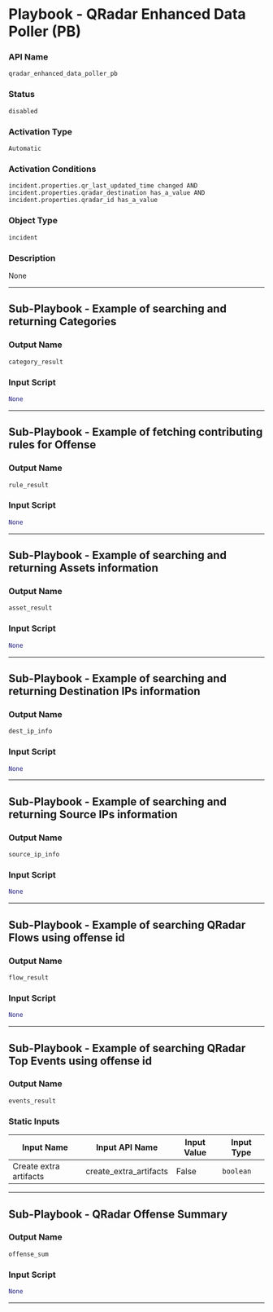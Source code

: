 <!--
    DO NOT MANUALLY EDIT THIS FILE
    THIS FILE IS AUTOMATICALLY GENERATED WITH resilient-sdk codegen
    Generated with resilient-sdk v51.0.6.0.1543
-->

# Playbook - QRadar Enhanced Data Poller (PB)

### API Name
`qradar_enhanced_data_poller_pb`

### Status
`disabled`

### Activation Type
`Automatic`

### Activation Conditions
`incident.properties.qr_last_updated_time changed AND incident.properties.qradar_destination has_a_value AND incident.properties.qradar_id has_a_value`

### Object Type
`incident`

### Description
None


---


## Sub-Playbook - Example of searching and returning Categories

### Output Name
`category_result`

 ### Input Script
```python
None
```

---
## Sub-Playbook - Example of fetching contributing rules for Offense

### Output Name
`rule_result`

 ### Input Script
```python
None
```

---
## Sub-Playbook - Example of searching and returning Assets information

### Output Name
`asset_result`

 ### Input Script
```python
None
```

---
## Sub-Playbook - Example of searching and returning Destination IPs information

### Output Name
`dest_ip_info`

 ### Input Script
```python
None
```

---
## Sub-Playbook - Example of searching and returning Source IPs information

### Output Name
`source_ip_info`

 ### Input Script
```python
None
```

---
## Sub-Playbook - Example of searching QRadar Flows using offense id

### Output Name
`flow_result`

 ### Input Script
```python
None
```

---
## Sub-Playbook - Example of searching QRadar Top Events using offense id

### Output Name
`events_result`

### Static Inputs
| Input Name | Input API Name | Input Value | Input Type |
| ---------- | -------------- | ----------- | ---------- |
| Create extra artifacts | create_extra_artifacts | False | `boolean` |

---
## Sub-Playbook - QRadar Offense Summary

### Output Name
`offense_sum`

 ### Input Script
```python
None
```

---
